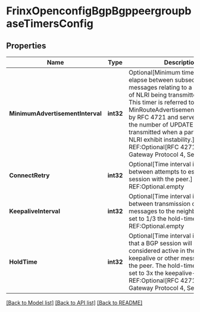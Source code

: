 # FrinxOpenconfigBgpBgppeergroupbaseTimersConfig

## Properties
Name | Type | Description | Notes
------------ | ------------- | ------------- | -------------
**MinimumAdvertisementInterval** | **int32** | Optional[Minimum time which must elapse between subsequent UPDATE messages relating to a common set of NLRI being transmitted to a peer. This timer is referred to as MinRouteAdvertisementIntervalTimer by RFC 4721 and serves to reduce the number of UPDATE messages transmitted when a particular set of NLRI exhibit instability.] REF:Optional[RFC 4271 - A Border Gateway Protocol 4, Sec 9.2.1.1] | [optional] [default to null]
**ConnectRetry** | **int32** | Optional[Time interval in seconds between attempts to establish a session with the peer.] REF:Optional.empty | [optional] [default to null]
**KeepaliveInterval** | **int32** | Optional[Time interval in seconds between transmission of keepalive messages to the neighbor.  Typically set to 1/3 the hold-time.] REF:Optional.empty | [optional] [default to null]
**HoldTime** | **int32** | Optional[Time interval in seconds that a BGP session will be considered active in the absence of keepalive or other messages from the peer.  The hold-time is typically set to 3x the keepalive-interval.] REF:Optional[RFC 4271 - A Border Gateway Protocol 4, Sec. 10] | [optional] [default to null]

[[Back to Model list]](../README.md#documentation-for-models) [[Back to API list]](../README.md#documentation-for-api-endpoints) [[Back to README]](../README.md)


